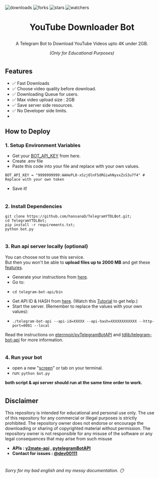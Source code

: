 ![downloads](https://img.shields.io/github/downloads/hansanaD/TelegramYTDLBot/total.svg)
![forks](https://img.shields.io/github/forks/hansanaD/TelegramYTDLBot.svg)
![stars](https://img.shields.io/github/stars/hansanaD/TelegramYTDLBot.svg)
![watchers](https://img.shields.io/github/watchers/hansanaD/TelegramYTDLBot.svg)
# <p align="center">YouTube Downloader Bot</p>
<p align="center">A Telegram Bot to Download YouTube Videos upto 4K under 2GB.</p>
<p align="center"><i>(Only for Educational Purposes)</i></p>

#
## Features 
- ✅ Fast Downloads
- ✅ Choose video quality before download.
- ✅ Downloading Queue for users.
- ✅ Max video upload size : 2GB
- ✅ Save server side resources.
- ✅ No Developer side limits.
- 

## How to Deploy
### 1. Setup Environment Variables
- Get your [BOT_API_KEY](https://core.telegram.org/bots/tutorial#obtain-your-bot-token) from here.
- Create .env file
- Paste this code into your file and replace with your own values.
```
BOT_API_KEY = "9999999999:AAHePL8-xSzjOlnF5dRGiwhNyxxZsS3u7f4" # Replace with your own token
```
- Save it!
  
#
### 2. Install Dependencies
```
git clone https://github.com/hansanaD/TelegramYTDLBot.git;
cd TelegramYTDLBot;
pip install -r requirements.txt;
python bot.py
```
#
### 3. Run api server locally (optional)
You can choose not to use this service.\
But then you won't be able  to **upload files up to 2000 MB** and get these [features](https://core.telegram.org/bots/api#using-a-local-bot-api-server).

- Generate your instructions from [here](https://tdlib.github.io/telegram-bot-api/build.html).
- Go to:
- ```
  cd telegram-bot-api/bin
  ```
- Get API ID & HASH from [here](https://core.telegram.org/api/obtaining_api_id). (Watch this [Tutorial](https://www.youtube.com/watch?v=8naENmP3rg4) to get help.)
- Start the server. (Remember to replace the values with your own values):
- ```
  ./telegram-bot-api --api-id=XXXXX --api-hash=XXXXXXXXXXXX --http-port=8081 --local
  ```

Read the instructions on [eternnoir/pyTelegramBotAPI](https://github.com/eternnoir/pyTelegramBotAPI/#using-local-bot-api-sever) and [tdlib/telegram-bot-api](https://github.com/tdlib/telegram-bot-api) for more information.
#
### 4. Run your bot
- open a new "[screen](https://www.geeksforgeeks.org/screen-command-in-linux-with-examples/)" or tab on your terminal.
- run: ```python bot.py```

**both script & api server should run at the same time order to work.**
#

## Disclaimer
This repository is intended for educational and personal use only. The use of this repository for any commercial or illegal purposes is strictly prohibited. The repository owner does not endorse or encourage the downloading or sharing of copyrighted material without permission. The repository owner is not responsible for any misuse of the software or any legal consequences that may arise from such misuse

- **APIs : [y2mate-api](https://github.com/Simatwa/y2mate-api/) , [pytelegramBotAPI](https://github.com/eternnoir/pyTelegramBotAPI/)**
- **Contact for issues : [@dev00111](https://t.me/dev00111)**
#
_Sorry for my bad english and my messy documentation. 😶_



